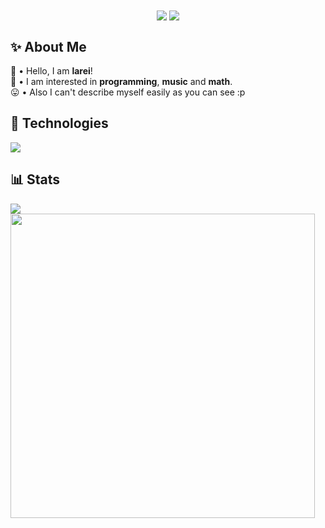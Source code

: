 <div align="center">
    <img align="center" src="https://komarev.com/ghpvc/?username=lareithen">
    <img align="center" src="https://wakatime.com/badge/user/040dd914-a033-4379-9c0d-746feae1c0c3.svg">
</div>

<h2>✨ About Me</h2>
👋 • Hello, I am <b>larei</b>!<br>
👀 • I am interested in <b>programming</b>, <b>music</b> and <b>math</b>.<br>
😛 • Also I can't describe myself easily as you can see :p

<h2>🚀 Technologies</h2>
<img src="https://skillicons.dev/icons?i=vscode,python,flask,html,css,mongodb,bootstrap,tailwind,md,discord,github,linux">

<h2>📊 Stats</h2>
<img src="https://github-readme-stats.vercel.app/api?username=lareithen&theme=onedark">
<img src="https://github-readme-stats.vercel.app/api/top-langs/?username=lareithen&layout=compact&theme=onedark" width="487">
